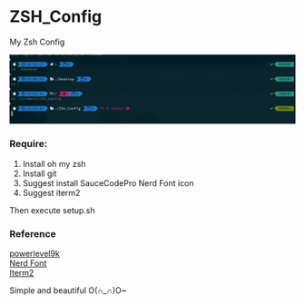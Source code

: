 # ZSH_Config
My Zsh Config

![](https://github.com/HipHopCoderS/ZSH_Config/blob/master/.zsh_demo.png)


### Require:
1. Install oh my zsh
2. Install git
3. Suggest install  SauceCodePro Nerd Font icon 
4. Suggest iterm2 

Then execute setup.sh


### Reference
[powerlevel9k](https://github.com/bhilburn/powerlevel9k)  
[Nerd Font](https://nerdfonts.com/#home)  
[Iterm2](https://iterm2.com/)



Simple and beautiful O(∩_∩)O~

